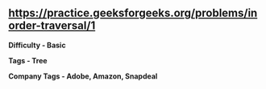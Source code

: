 ## https://practice.geeksforgeeks.org/problems/inorder-traversal/1

**Difficulty - Basic**

**Tags - Tree**

**Company Tags - Adobe, Amazon, Snapdeal**
